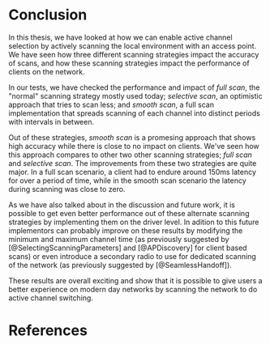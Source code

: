 Conclusion
==========

In this thesis, we have looked at how we can enable active channel selection
by actively scanning the local environment with an access point. We have seen how
three different scanning strategies impact the accuracy of scans, and how these
scanning strategies impact the performance of clients on the network.

In our tests, we have checked the performance and impact of _full scan_, the "normal"
scanning strategy mostly used today; _selective scan_, an optimistic approach that
tries to scan less; and _smooth scan_, a full scan implementation that spreads
scanning of each channel into distinct periods with intervals in between.

Out of these strategies, *smooth scan* is a promesing approach that shows high
accuracy while there is close to no impact on clients. We've seen how this 
approach compares to other two other scanning strategies; *full scan* and 
*selective scan*. The improvements from these two strategies are quite major.
In a full scan scenario, a client had to endure around 150ms latency for over
a period of time, while in the smooth scan scenario the latency during scanning
was close to zero.

As we have also talked about in the discussion and future work, it is possible to 
get even better performance out of these alternate scanning strategies by 
implementing them on the driver level. In adition to this future implementors
can probably improve on these results by modifying the minimum and maximum
channel time (as previously suggested by [@SelectingScanningParameters] and
[@APDiscovery] for client based scans) or even introduce a secondary radio to
use for dedicated scanning of the network (as previously suggested by
[@SeamlessHandoff]).

These results are overall exciting and show that it is possible to give users a
better experience on modern day networks by scanning the network to do active 
channel switching.


References
==========